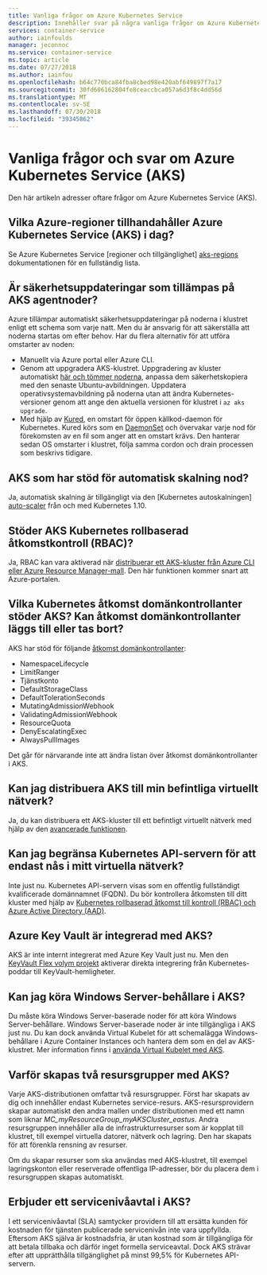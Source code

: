 ```yaml
---
title: Vanliga frågor om Azure Kubernetes Service
description: Innehåller svar på några vanliga frågor om Azure Kubernetes Service.
services: container-service
author: iainfoulds
manager: jeconnoc
ms.service: container-service
ms.topic: article
ms.date: 07/27/2018
ms.author: iainfou
ms.openlocfilehash: b64c770bca84fba8cbed98e420abf649897f7a17
ms.sourcegitcommit: 30fd606162804fe8ceaccbca057a6d3f8c4dd56d
ms.translationtype: MT
ms.contentlocale: sv-SE
ms.lasthandoff: 07/30/2018
ms.locfileid: "39345862"
---
```

# <a name="frequently-asked-questions-about-azure-kubernetes-service-aks"></a>Vanliga frågor och svar om Azure Kubernetes Service (AKS)

Den här artikeln adresser oftare frågor om Azure Kubernetes Service (AKS).

## <a name="which-azure-regions-provide-the-azure-kubernetes-service-aks-today"></a>Vilka Azure-regioner tillhandahåller Azure Kubernetes Service (AKS) i dag?

Se Azure Kubernetes Service [regioner och tillgänglighet] [ aks-regions] dokumentationen för en fullständig lista.

## <a name="are-security-updates-applied-to-aks-agent-nodes"></a>Är säkerhetsuppdateringar som tillämpas på AKS agentnoder?

Azure tillämpar automatiskt säkerhetsuppdateringar på noderna i klustret enligt ett schema som varje natt. Men du är ansvarig för att säkerställa att noderna startas om efter behov. Har du flera alternativ för att utföra omstarter av noden:

- Manuellt via Azure portal eller Azure CLI.
- Genom att uppgradera AKS-klustret. Uppgradering av kluster automatiskt [här och tömmer noderna](https://kubernetes.io/docs/tasks/administer-cluster/safely-drain-node/), anpassa dem säkerhetskopiera med den senaste Ubuntu-avbildningen. Uppdatera operativsystemavbildning på noderna utan att ändra Kubernetes-versioner genom att ange den aktuella versionen för klustret i `az aks upgrade`.
- Med hjälp av [Kured](https://github.com/weaveworks/kured), en omstart för öppen källkod-daemon för Kubernetes. Kured körs som en [DaemonSet](https://kubernetes.io/docs/concepts/workloads/controllers/daemonset/) och övervakar varje nod för förekomsten av en fil som anger att en omstart krävs. Den hanterar sedan OS omstarter i klustret, följa samma cordon och drain processen som beskrivs tidigare.

## <a name="does-aks-support-node-autoscaling"></a>AKS som har stöd för automatisk skalning nod?

Ja, automatisk skalning är tillgängligt via den [Kubernetes autoskalningen] [ auto-scaler] från och med Kubernetes 1.10.

## <a name="does-aks-support-kubernetes-role-based-access-control-rbac"></a>Stöder AKS Kubernetes rollbaserad åtkomstkontroll (RBAC)?

Ja, RBAC kan vara aktiverad när [distribuerar ett AKS-kluster från Azure CLI eller Azure Resource Manager-mall](https://docs.microsoft.com/en-us/azure/aks/aad-integration). Den här funktionen kommer snart att Azure-portalen.

## <a name="what-kubernetes-admission-controllers-does-aks-support-can-admission-controllers-be-added-or-removed"></a>Vilka Kubernetes åtkomst domänkontrollanter stöder AKS? Kan åtkomst domänkontrollanter läggs till eller tas bort?

AKS har stöd för följande [åtkomst domänkontrollanter][admission-controllers]:

* NamespaceLifecycle
* LimitRanger
* Tjänstkonto
* DefaultStorageClass
* DefaultTolerationSeconds
* MutatingAdmissionWebhook
* ValidatingAdmissionWebhook
* ResourceQuota
* DenyEscalatingExec
* AlwaysPullImages

Det går för närvarande inte att ändra listan över åtkomst domänkontrollanter i AKS.

## <a name="can-i-deploy-aks-into-my-existing-virtual-network"></a>Kan jag distribuera AKS till min befintliga virtuellt nätverk?

Ja, du kan distribuera ett AKS-kluster till ett befintligt virtuellt nätverk med hjälp av den [avancerade funktionen](https://github.com/MicrosoftDocs/azure-docs/blob/master/articles/aks/networking-overview.md).

## <a name="can-i-restrict-the-kubernetes-api-server-to-only-be-accessible-within-my-virtual-network"></a>Kan jag begränsa Kubernetes API-servern för att endast nås i mitt virtuella nätverk?

Inte just nu. Kubernetes API-servern visas som en offentlig fullständigt kvalificerade domännamnet (FQDN). Du bör kontrollera åtkomsten till ditt kluster med hjälp av [Kubernetes rollbaserad åtkomst till kontroll (RBAC) och Azure Active Directory (AAD)](https://docs.microsoft.com/en-us/azure/aks/aad-integration).

## <a name="is-azure-key-vault-integrated-with-aks"></a>Azure Key Vault är integrerad med AKS?

AKS är inte internt integrerat med Azure Key Vault just nu. Men den [KeyVault Flex volym projekt](https://github.com/Azure/kubernetes-keyvault-flexvol) aktiverar direkta integrering från Kubernetes-poddar till KeyVault-hemligheter.

## <a name="can-i-run-windows-server-containers-on-aks"></a>Kan jag köra Windows Server-behållare i AKS?

Du måste köra Windows Server-baserade noder för att köra Windows Server-behållare. Windows Server-baserade noder är inte tillgängliga i AKS just nu. Du kan dock använda Virtual Kubelet för att schemalägga Windows-behållare i Azure Container Instances och hantera dem som en del av AKS-klustret. Mer information finns i [använda Virtual Kubelet med AKS][virtual-kubelet].

## <a name="why-are-two-resource-groups-created-with-aks"></a>Varför skapas två resursgrupper med AKS?

Varje AKS-distributionen omfattar två resursgrupper. Först har skapats av dig och innehåller endast Kubernetes service-resurs. AKS-resursprovidern skapar automatiskt den andra mallen under distributionen med ett namn som liknar *MC_myResourceGroup_myAKSCluster_eastus*. Andra resursgruppen innehåller alla de infrastrukturresurser som är kopplat till klustret, till exempel virtuella datorer, nätverk och lagring. Den har skapats för att förenkla rensning av resurser.

Om du skapar resurser som ska användas med AKS-klustret, till exempel lagringskonton eller reserverade offentliga IP-adresser, bör du placera dem i resursgruppen skapas automatiskt.

## <a name="does-aks-offer-a-service-level-agreement"></a>Erbjuder ett servicenivåavtal i AKS?

I ett servicenivåavtal (SLA) samtycker providern till att ersätta kunden för kostnaden för tjänsten publicerade servicenivån inte vara uppfyllda. Eftersom AKS själva är kostnadsfria, är utan kostnad som är tillgängliga för att betala tillbaka och därför inget formella serviceavtal. Dock AKS strävar efter att upprätthålla tillgänglighet på minst 99,5% för Kubernetes API-servern.

<!-- LINKS - internal -->

[aks-regions]: ./container-service-quotas.md
[virtual-kubelet]: virtual-kubelet.md

<!-- LINKS - external -->
[auto-scaler]: https://github.com/kubernetes/autoscaler
[hexadite]: https://github.com/Hexadite/acs-keyvault-agent
[admission-controllers]: https://kubernetes.io/docs/reference/access-authn-authz/admission-controllers/
